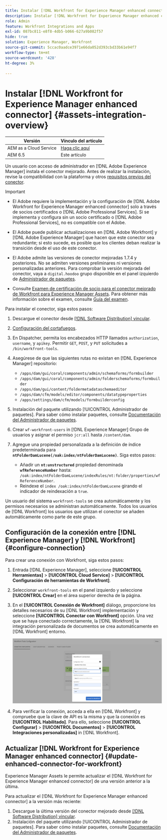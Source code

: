 ```yaml
---
title: Instalar [!DNL Workfront for Experience Manager enhanced connector]
description: Instalar [!DNL Workfront for Experience Manager enhanced connector]
role: Admin
feature: Workfront Integrations and Apps
exl-id: 087bc811-e8f8-4db5-b066-627a9b082f57
hide: true
solution: Experience Manager, Workfront
source-git-commit: 5ccac0aadce3971e66da052d393cbd33b61e94f7
workflow-type: tm+mt
source-wordcount: '428'
ht-degree: 3%

---
```


# Instalar [!DNL Workfront for Experience Manager enhanced connector] {#assets-integration-overview}

| Versión | Vínculo del artículo |
| -------- | ---------------------------- |
| AEM as a Cloud Service | [Haga clic aquí](https://experienceleague.adobe.com/docs/experience-manager-cloud-service/content/assets/integrations/workfront-connector-install.html?lang=en) |
| AEM 6.5 | Este artículo |

Un usuario con acceso de administrador en [!DNL Adobe Experience Manager] instala el conector mejorado. Antes de realizar la instalación, revise la compatibilidad con la plataforma y otros [requisitos previos del conector](https://one.workfront.com/s/csh?context=2467&amp;pubname=the-new-workfront-experience).

>[!IMPORTANT]
>
>* El Adobe requiere la implementación y la configuración de [!DNL Adobe Workfront for Experience Manager enhanced connector] solo a través de socios certificados o [!DNL Adobe Professional Services]. Si se implementa y configura sin un socio certificado o [!DNL Adobe Professional Services], no es compatible con el Adobe.
>
>* El Adobe puede publicar actualizaciones en [!DNL Adobe Workfront] y [!DNL Adobe Experience Manager] que hacen que este conector sea redundante; si esto sucede, es posible que los clientes deban realizar la transición desde el uso de este conector.
>
>* El Adobe admite las versiones de conector mejoradas 1.7.4 y posteriores. No se admiten versiones preliminares ni versiones personalizadas anteriores. Para comprobar la versión mejorada del conector, vaya a `digital.hoodoo` grupo disponible en el panel izquierdo de [Administrador de paquetes](https://experienceleague.adobe.com/docs/experience-manager-65/administering/contentmanagement/package-manager.html?lang=es).
>
>* Consulte [Examen de certificación de socio para el conector mejorado de Workfront para Experience Manager Assets](https://solutionpartners.adobe.com/solution-partners/home/applications/experience_cloud/workfront/journey/dev_core.html). Para obtener más información sobre el examen, consulte [Guía del examen](https://express.adobe.com/page/Tc7Mq6zLbPFy8/).

Para instalar el conector, siga estos pasos:

1. Descargue el conector desde [[!DNL Software Distribution] vincular](https://experience.adobe.com/#/downloads/content/software-distribution/en/aem.html?package=/content/software-distribution/en/details.html/content/dam/aem/public/adobe/packages/cq650/product/assets/workfront-tools.ui.apps.zip).
1. [Configuración del cortafuegos](https://one.workfront.com/s/document-item?bundleId=the-new-workfront-experience&amp;topicId=Content%2FAdministration_and_Setup%2FGet_started-WF_administration%2Fconfigure-your-firewall.html).
1. En Dispatcher, permita los encabezados HTTP llamados `authorization`, `username`, y `apikey`. Permitir `GET`, `POST`, y `PUT` solicitudes a `/bin/workfront-tools`.
1. Asegúrese de que las siguientes rutas no existan en [!DNL Experience Manager] repositorio:

   * `/apps/dam/gui/coral/components/admin/schemaforms/formbuilder`
   * `/apps/dam/gui/coral/components/admin/folderschemaforms/formbuilder`
   * `/apps/dam/gui/content/foldermetadataschemaeditor`
   * `/apps/dam/cfm/models/editor/components/datatypeproperties`
   * `/apps/settings/dam/cfm/models/formbuilderconfig`

1. Instalación del paquete utilizando [!UICONTROL Administrador de paquetes]. Para saber cómo instalar paquetes, consulte [Documentación del Administrador de paquetes](/help/sites-administering/package-manager.md).
1. Crear `wf-workfront-users` in [!DNL Experience Manager] Grupo de usuarios y asignar el permiso `jcr:all` hasta `/content/dam`.
1. Agregue una propiedad personalizada a la definición de índice predeterminada para **`ntFolderDamLucene(/oak:index/ntFolderDamLucene)`**. Siga estos pasos:
   * Añadir un **`nt:unstructured`** propiedad denominada **`wfReferenceNumber`** hasta:
     `/oak:index/ntFolderDamLucene/indexRules/nt:folder/properties/wfReferenceNumber`.
   * Reindexe el `index /oak:index/ntFolderDamLucene` girando el indicador de reindexación a `true`.

Un usuario del sistema `workfront-tools` se crea automáticamente y los permisos necesarios se administran automáticamente. Todos los usuarios de [!DNL Workfront] los usuarios que utilizan el conector se añaden automáticamente como parte de este grupo.

## Configuración de la conexión entre [!DNL Experience Manager] y [!DNL Workfront] {#configure-connection}

Para crear una conexión con Workfront, siga estos pasos:

1. Entrada [!DNL Experience Manager], seleccione **[!UICONTROL Herramientas]** > **[!UICONTROL Cloud Service]** > **[!UICONTROL Configuración de herramientas de Workfront]**.

1. Seleccionar `workfront-tools` en el panel izquierdo y seleccione **[!UICONTROL Crear]** en el área superior derecha de la página.

1. En el **[!UICONTROL Conexión de Workfront]** diálogo, proporcione los detalles necesarios de su [!DNL Workfront] implementación y seleccione **[!UICONTROL Conectar con Workfront]** opción. Una vez que se haya conectado correctamente, la [!DNL Workfront] la integración personalizada de documentos se crea automáticamente en [!DNL Workfront] entorno.

   ![Connect [!DNL Experience Manager] y [!DNL Workfront]](/help/assets/assets/wf-connection-config.png)

1. Para verificar la conexión, acceda a ella en [!DNL Workfront] y compruebe que la clave de API es la misma y que la conexión es **[!UICONTROL Habilitado]**. Para ello, seleccione **[!UICONTROL Configurar]** > **[!UICONTROL Documentos]** > **[!UICONTROL Integraciones personalizadas]** in [!DNL Workfront].

## Actualizar [!DNL Workfront for Experience Manager enhanced connector] {#update-enhanced-connector-for-workfront}

Experience Manager Assets le permite actualizar el [!DNL Workfront for Experience Manager enhanced connector] de una versión anterior a la última.

Para actualizar el [!DNL Workfront for Experience Manager enhanced connector] a la versión más reciente:

1. Descargue la última versión del conector mejorado desde [[!DNL Software Distribution] vincular](https://experience.adobe.com/#/downloads/content/software-distribution/en/aem.html?package=/content/software-distribution/en/details.html/content/dam/aem/public/adobe/packages/cq650/product/assets/workfront-tools.ui.apps.zip).
1. Instalación del paquete utilizando [!UICONTROL Administrador de paquetes]. Para saber cómo instalar paquetes, consulte [Documentación del Administrador de paquetes](/help/sites-administering/package-manager.md).
